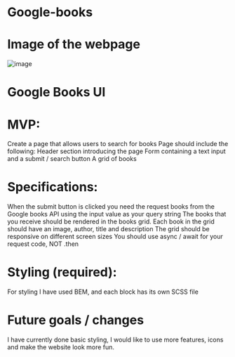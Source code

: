 # Google-books

# Image of the webpage
![image](https://user-images.githubusercontent.com/79642065/201789540-4a2770d1-c719-407f-b757-83b5981bb688.png)

# Google Books UI
# MVP:
Create a page that allows users to search for books
Page should include the following:
Header section introducing the page
Form containing a text input and a submit / search button
A grid of books

# Specifications:
When the submit button is clicked you need the request books from the Google books API using the input value as your query string
The books that you receive should be rendered in the books grid.
Each book in the grid should have an image, author, title and description
The grid should be responsive on different screen sizes
You should use async / await for your request code, NOT .then

# Styling (required):
For styling I have used BEM, and each block has its own SCSS file

# Future goals / changes 
I have currently done basic styling, I would like to use more features, icons and make the website look more fun. 
